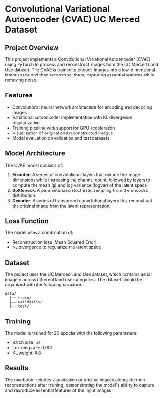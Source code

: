 
# Convolutional Variational Autoencoder (CVAE) UC Merced Dataset

## Project Overview
This project implements a Convolutional Variational Autoencoder (CVAE) using PyTorch to process and reconstruct images from the UC Merced Land Use dataset. The CVAE is trained to encode images into a low-dimensional latent space and then reconstruct them, capturing essential features while removing noise.

## Features
- Convolutional neural network architecture for encoding and decoding images
- Variational autoencoder implementation with KL divergence regularization
- Training pipeline with support for GPU acceleration
- Visualization of original and reconstructed images
- Model evaluation on validation and test datasets

## Model Architecture
The CVAE model consists of:
1. **Encoder**: A series of convolutional layers that reduce the image dimensions while increasing the channel count, followed by layers to compute the mean (μ) and log variance (logvar) of the latent space.
2. **Bottleneck**: A parameterized stochastic sampling from the encoded distribution.
3. **Decoder**: A series of transposed convolutional layers that reconstruct the original image from the latent representation.

## Loss Function
The model uses a combination of:
- Reconstruction loss (Mean Squared Error)
- KL divergence to regularize the latent space

## Dataset
The project uses the UC Merced Land Use dataset, which contains aerial imagery across different land use categories. The dataset should be organized with the following structure:
```
data/
  ├── train/
  ├── validation/
  ├── test/
```


## Training
The model is trained for 20 epochs with the following parameters:
- Batch size: 64
- Learning rate: 0.001
- KL weight: 0.8

## Results
The notebook includes visualization of original images alongside their reconstructions after training, demonstrating the model's ability to capture and reproduce essential features of the input images
